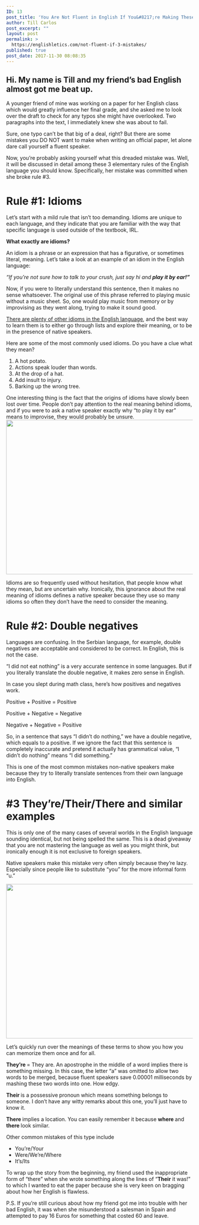```yaml
---
ID: 13
post_title: 'You Are Not Fluent in English If You&#8217;re Making These 3 Mistakes'
author: Till Carlos
post_excerpt: ""
layout: post
permalink: >
  https://englishletics.com/not-fluent-if-3-mistakes/
published: true
post_date: 2017-11-30 08:08:35
---
```

<h2>Hi. My name is Till and my friend’s bad English almost got me beat up.</h2>
A younger friend of mine was working on a paper for her English class which would greatly influence her final grade, and she asked me to look over the draft to check for any typos she might have overlooked. Two paragraphs into the text, I immediately knew she was about to fail.

Sure, one typo can’t be that big of a deal, right? But there are some mistakes you DO NOT want to make when writing an official paper, let alone dare call yourself a fluent speaker.

Now, you’re probably asking yourself what this dreaded mistake was. Well, it will be discussed in detail among these 3 elementary rules of the English language you should know. Specifically, her mistake was committed when she broke rule #3.
<h1>Rule #1: Idioms</h1>
Let’s start with a mild rule that isn’t too demanding. Idioms are unique to each language, and they indicate that you are familiar with the way that specific language is used outside of the textbook, IRL.

<b>What exactly are idioms? </b>

An idiom is a phrase or an expression that has a figurative, or sometimes literal, meaning. Let’s take a look at an example of an idiom in the English language:

<i>“If you’re not sure how to talk to your crush, just say hi and<b> play it by ear!”</b></i>

Now, if you were to literally understand this sentence, then it makes no sense whatsoever. The original use of this phrase referred to playing music without a music sheet. So, one would play music from memory or by improvising as they went along, trying to make it sound good.

<a href="http://www.smart-words.org/quotes-sayings/idioms-meaning.html">There are plenty of other idioms in the English language</a>, and the best way to learn them is to either go through lists and explore their meaning, or to be in the presence of native speakers.

Here are some of the most commonly used idioms. Do you have a clue what they mean?
<ol>
 	<li>A hot potato.</li>
 	<li>Actions speak louder than words.</li>
 	<li>At the drop of a hat.</li>
 	<li>Add insult to injury.</li>
 	<li>Barking up the wrong tree.</li>
</ol>
One interesting thing is the fact that the origins of idioms have slowly been lost over time. People don’t pay attention to the real meaning behind idioms, and if you were to ask a native speaker exactly why “to play it by ear” means to improvise, they would probably be unsure.

<img title="" src="https://englishletics.com/wp-content/uploads/2017/11/null.jpeg" alt="" width="624" height="416" />

Idioms are so frequently used without hesitation, that people know what they mean, but are uncertain why. Ironically, this ignorance about the real meaning of idioms defines a native speaker because they use so many idioms so often they don’t have the need to consider the meaning.
<h1>Rule #2: Double negatives</h1>
Languages are confusing. In the Serbian language, for example, double negatives are acceptable and considered to be correct. In English, this is not the case.

“I did not eat nothing” is a very accurate sentence in some languages. But if you literally translate the double negative, it makes zero sense in English.

In case you slept during math class, here’s how positives and negatives work.

Positive + Positive = Positive

Positive + Negative = Negative

Negative + Negative = Positive

So, in a sentence that says “I didn’t do nothing,” we have a double negative, which equals to a positive. If we ignore the fact that this sentence is completely inaccurate and pretend it actually has grammatical value, “I didn’t do nothing” means “I did something.”

This is one of the most common mistakes non-native speakers make because they try to literally translate sentences from their own language into English.
<h1>#3 They’re/Their/There and similar examples</h1>
This is only one of the many cases of several worlds in the English language sounding identical, but not being spelled the same. This is a dead giveaway that you are not mastering the language as well as you might think, but ironically enough it is not exclusive to foreign speakers.

Native speakers make this mistake very often simply because they’re lazy. Especially since people like to substitute “you” for the more informal form “u.”

<img title="" src="https://englishletics.com/wp-content/uploads/2017/11/null-1.jpeg" alt="" width="624" height="416" />

Let’s quickly run over the meanings of these terms to show you how you can memorize them once and for all.

<b>They’re </b>= They are. An apostrophe in the middle of a word implies there is something missing. In this case, the letter “a” was omitted to allow two words to be merged, because fluent speakers save 0.00001 milliseconds by mashing these two words into one. How edgy.

<b>Their </b>is a possessive<b> </b>pronoun which means something belongs to someone. I don’t have any witty remarks about this one, you’ll just have to know it.

<b>There </b>implies a location. You can easily remember it because <b>where </b>and <b>there </b>look similar.

Other common mistakes of this type include
<ul>
 	<li>You’re/Your</li>
 	<li>Were/We’re/Where</li>
 	<li>It’s/Its</li>
</ul>
To wrap up the story from the beginning, my friend used the inappropriate form of “there” when she wrote something along the lines of “<b>Their</b> it was!” to which I wanted to eat the paper because she is very keen on bragging about how her English is flawless.

P.S. If you’re still curious about how my friend got me into trouble with her bad English, it was when she misunderstood a salesman in Spain and attempted to pay 16 Euros for something that costed 60 and leave.